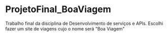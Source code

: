 # ProjetoFinal_BoaViagem
 Trabalho final da disciplina de Desenvolvimento de serviços e APIs. Escolhi fazer um site de viagens cujo o nome será "Boa Viagem"
